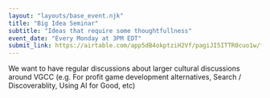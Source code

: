 ```yaml
---
layout: "layouts/base_event.njk"
title: "Big Idea Seminar"
subtitle: "Ideas that require some thoughtfullness"
event_date: "Every Monday at 3PM EDT"
submit_link: https://airtable.com/app5dB4okptziH2Vf/pagiJI5ITTR0cuo1w/form?prefill_Category=Big+Idea
---
```


We want to have regular discussions about larger cultural discussions around VGCC (e.g. For profit game development alternatives, Search / Discoverablity, Using AI for Good, etc)